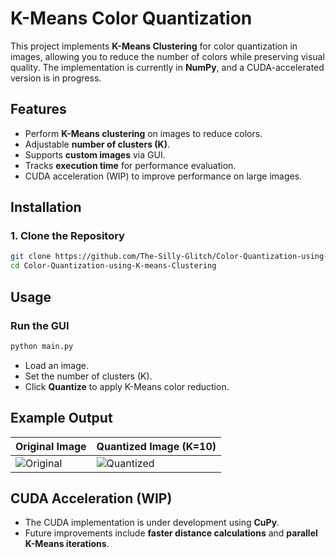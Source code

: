 # K-Means Color Quantization

This project implements **K-Means Clustering** for color quantization in images, allowing you to reduce the number of colors while preserving visual quality. The implementation is currently in **NumPy**, and a CUDA-accelerated version is in progress.

## Features
- Perform **K-Means clustering** on images to reduce colors.
- Adjustable **number of clusters (K)**.
- Supports **custom images** via GUI.
- Tracks **execution time** for performance evaluation.
- CUDA acceleration (WIP) to improve performance on large images.

## Installation

### 1. Clone the Repository
```sh
git clone https://github.com/The-Silly-Glitch/Color-Quantization-using-K-means-Clustering.git
cd Color-Quantization-using-K-means-Clustering
```

## Usage
### Run the GUI
```sh
python main.py
```
- Load an image.
- Set the number of clusters (K).
- Click **Quantize** to apply K-Means color reduction.

## Example Output
| Original Image | Quantized Image (K=10) |
|---------------|-----------------------|
| ![Original](Color-Quantization-using-K-means-Clustering\assets\Original.jpg) | ![Quantized](Color-Quantization-using-K-means-Clustering\assets\Quantized.jpg) |

## CUDA Acceleration (WIP)
- The CUDA implementation is under development using **CuPy**.
- Future improvements include **faster distance calculations** and **parallel K-Means iterations**.



